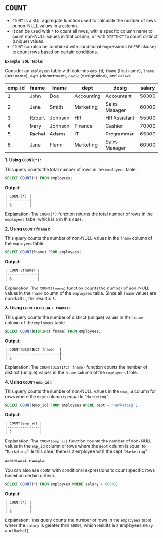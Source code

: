 # `COUNT`

- `COUNT` is a SQL aggregate function used to calculate the number of rows or non-NULL values in a column. 
- It can be used with `*` to count all rows, with a specific column name to count non-NULL values in that column, or with `DISTINCT` to count distinct (unique) values. 
- `COUNT` can also be combined with conditional expressions (`WHERE` clause) to count rows based on certain conditions.

**`Example SQL Table`:**

Consider an `employees` table with columns `emp_id`, `fname` (first name), `lname` (last name), `dept` (department), `desig` (designation), and `salary`.

| emp_id | fname   | lname    | dept         | desig          | salary |
|--------|---------|----------|--------------|----------------|--------|
| 1      | John    | Doe      | Accounting   | Accountant     | 50000  |
| 2      | Jane    | Smith    | Marketing    | Sales Manager  | 60000  |
| 3      | Robert  | Johnson  | HR           | HR Assistant   | 55000  |
| 4      | Mary    | Johnson  | Finance      | Cashier        | 70000  |
| 5      | Rachel  | Adams    | IT           | Programmer     | 65000  |
| 6      | Jane    | Flenn    | Marketing    | Sales Manager  | 60000  |

**1. Using `COUNT(*)`:**

This query counts the total number of rows in the `employees` table.

```sql
SELECT COUNT(*) FROM employees;
```

**Output:**
```
| COUNT(*) |
|----------|
| 6        |
```

Explanation: The `COUNT(*)` function returns the total number of rows in the `employees` table, which is `5` in this case.

**2. Using `COUNT(fname)`:**

This query counts the number of non-NULL values in the `fname` column of the `employees` table.

```sql
SELECT COUNT(fname) FROM employees;
```

**Output:**
```
| COUNT(fname) |
|--------------|
| 6            |
```

Explanation: The `COUNT(fname)` function counts the number of non-NULL values in the `fname` column of the `employees` table. Since all `fname` values are non-NULL, the result is `5`.

**3. Using `COUNT(DISTINCT fname)`:**

This query counts the number of distinct (unique) values in the `fname` column of the `employees` table.

```sql
SELECT COUNT(DISTINCT fname) FROM employees;
```

**Output:**
```
| COUNT(DISTINCT fname)  |
|------------------------|
| 5                      |
```

Explanation: The `COUNT(DISTINCT fname)` function counts the number of distinct (unique) values in the `fname` column of the `employees` table.

**4. Using `COUNT(emp_id)`:**

This query counts the number of non-NULL values in the `emp_id` column for rows where the `dept` column is equal to "`Marketing`".

```sql
SELECT COUNT(emp_id) FROM employees WHERE dept = 'Marketing';
```

**Output:**
```
| COUNT(emp_id) |
|---------------|
| 2             |
```

Explanation: The `COUNT(emp_id)` function counts the number of non-NULL values in the `emp_id` column of rows where the `dept` column is equal to "`Marketing`". In this case, there is `2` employee with the dept "`Marketing`".

**`Additional Example`:**

You can also use `COUNT` with conditional expressions to count specific rows based on certain criteria.

```sql
SELECT COUNT(*) FROM employees WHERE salary > 60000;
```

**Output:**
```
| COUNT(*) |
|----------|
| 2        |
```

Explanation: This query counts the number of rows in the `employees` table where the `salary` is greater than `60000`, which results in `2` employees (`Mary` and `Rachel`).
